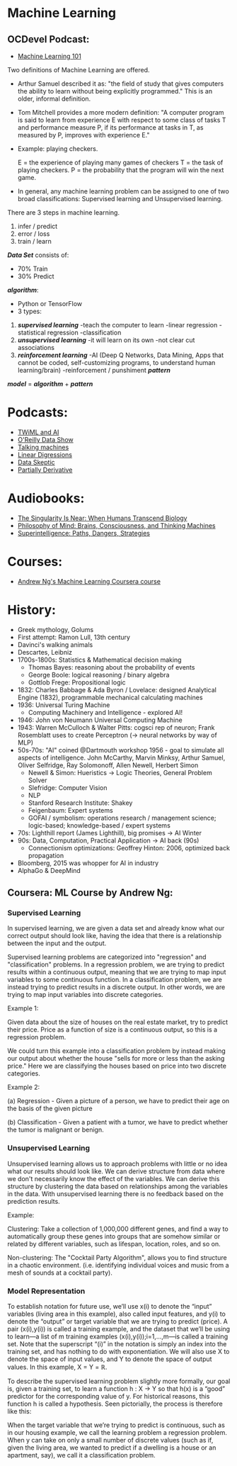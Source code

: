  # Machine Learning

## OCDevel Podcast:
* [Machine Learning 101](http://www.learningmachines101.com/)
 
Two definitions of Machine Learning are offered.  
 * Arthur Samuel described it as: "the field of study that gives computers the ability to learn without being explicitly programmed." This is an older, informal definition.

 * Tom Mitchell provides a more modern definition: "A computer program is said to learn from experience E with respect to some class of tasks T and performance measure P, if its performance at tasks in T, as measured by P, improves with experience E."

* Example: playing checkers.

   E = the experience of playing many games of checkers
   T = the task of playing checkers.
   P = the probability that the program will win the next game.

* In general, any machine learning problem can be assigned to one of two broad classifications:
Supervised learning and Unsupervised learning.
 
There are 3 steps in machine learning.
 1. infer / predict
 2. error / loss
 3. train / learn

***Data Set*** consists of:
* 70% Train
* 30% Predict

***algorithm***:
* Python or TensorFlow
* 3 types:
 1. ***supervised learning***
   -teach the computer to learn
   -linear regression
   -statistical regression
   -classification
 2. ***unsupervised learning***
   -it will learn on its own
   -not clear cut associations
 3. ***reinforcement learning***
   -AI (Deep Q Networks, Data Mining, Apps that cannot be coded, self-customizing programs, to understand human learning/brain)
   -reinforcement / punshiment
***pattern***

***model*** = ***algorithm*** + ***pattern***

# Podcasts:
* [TWiML and AI](https://twimlai.com/)
* [O'Reilly Data Show](https://www.oreilly.com/topics/oreilly-data-show-podcast)
* [Talking machines](http://www.thetalkingmachines.com/)
* [Linear Digressions](http://lineardigressions.com/)
* [Data Skeptic](https://dataskeptic.com/)
* [Partially Derivative](http://partiallyderivative.com/)

# Audiobooks:
* [The Singularity Is Near: When Humans Transcend Biology](https://www.amazon.com/Singularity-Near-Humans-Transcend-Biology/dp/B004ZF18PW/ref=as_li_ss_tl?_encoding=UTF8&me=&linkCode=sl1&tag=ha0d2-20&linkId=9d852e3d5f8b6f2d6cc88127c4c173e3)
* [Philosophy of Mind: Brains, Consciousness, and Thinking Machines](https://www.amazon.com/Philosophy-Mind-Consciousness-Thinking-Machines/dp/B00DTO5LQC/ref=as_li_ss_tl?ie=UTF8&qid=1487117614&sr=8-1&keywords=Philosophy+of+Mind:+Brains,+Consciousness,+and+Thinking+Machines&linkCode=sl1&tag=ha0d2-20&linkId=d7c1b4629401ed22a155817410495b4e)
* [Superintelligence: Paths, Dangers, Strategies](https://www.amazon.com/dp/B00LPMFE9Y/ref=as_li_ss_tl?ie=UTF8&linkCode=sl1&tag=ha0d2-20&linkId=31e656f5a68ca4c9232c3757aaafb79c)

# Courses:
* [Andrew Ng's Machine Learning Coursera course](https://www.coursera.org/learn/machine-learning/lecture/zcAuT/welcome-to-machine-learning)

# History:

* Greek mythology, Golums
* First attempt: Ramon Lull, 13th century
* Davinci's walking animals
* Descartes, Leibniz
* 1700s-1800s: Statistics & Mathematical decision making
  * Thomas Bayes: reasoning about the probability of events
  * George Boole: logical reasoning / binary algebra
  * Gottlob Frege: Propositional logic
* 1832: Charles Babbage & Ada Byron / Lovelace: designed Analytical Engine (1832), programmable mechanical calculating machines
* 1936: Universal Turing Machine
  * Computing Machinery and Intelligence - explored AI!
* 1946: John von Neumann Universal Computing Machine
* 1943: Warren McCulloch & Walter Pitts: cogsci rep of neuron; Frank Rosemblatt uses to create Perceptron (-> neural networks by way of MLP)
* 50s-70s: "AI" coined @Dartmouth workshop 1956 - goal to simulate all aspects of intelligence. John McCarthy, Marvin Minksy, Arthur Samuel, Oliver Selfridge, Ray Solomonoff, Allen Newell, Herbert Simon
  * Newell & Simon: Hueristics -> Logic Theories, General Problem Solver
  * Slefridge: Computer Vision
  * NLP
  * Stanford Research Institute: Shakey
  * Feigenbaum: Expert systems
  * GOFAI / symbolism: operations research / management science; logic-based; knowledge-based / expert systems
* 70s: Lighthill report (James Lighthill), big promises -> AI Winter
* 90s: Data, Computation, Practical Application -> AI back (90s)
  * Connectionism optimizations: Geoffrey Hinton: 2006, optimized back propagation
* Bloomberg, 2015 was whopper for AI in industry
* AlphaGo & DeepMind

 
## Coursera: ML Course by Andrew Ng: 
### Supervised Learning

In supervised learning, we are given a data set and already know what our correct output should look like, having the idea that there is a relationship between the input and the output.

Supervised learning problems are categorized into "regression" and "classification" problems. In a regression problem, we are trying to predict results within a continuous output, meaning that we are trying to map input variables to some continuous function. In a classification problem, we are instead trying to predict results in a discrete output. In other words, we are trying to map input variables into discrete categories.

Example 1:

Given data about the size of houses on the real estate market, try to predict their price. Price as a function of size is a continuous output, so this is a regression problem.

We could turn this example into a classification problem by instead making our output about whether the house "sells for more or less than the asking price." Here we are classifying the houses based on price into two discrete categories.

Example 2:

(a) Regression - Given a picture of a person, we have to predict their age on the basis of the given picture

(b) Classification - Given a patient with a tumor, we have to predict whether the tumor is malignant or benign.
 
### Unsupervised Learning

Unsupervised learning allows us to approach problems with little or no idea what our results should look like. We can derive structure from data where we don't necessarily know the effect of the variables.
We can derive this structure by clustering the data based on relationships among the variables in the data.
With unsupervised learning there is no feedback based on the prediction results.

Example:

Clustering: Take a collection of 1,000,000 different genes, and find a way to automatically group these genes into groups that are somehow similar or related by different variables, such as lifespan, location, roles, and so on.

Non-clustering: The "Cocktail Party Algorithm", allows you to find structure in a chaotic environment. (i.e. identifying individual voices and music from a mesh of sounds at a cocktail party).
 
### Model Representation

To establish notation for future use, we’ll use x(i) to denote the “input” variables (living area in this example), also called input features, and y(i) to denote the “output” or target variable that we are trying to predict (price). A pair (x(i),y(i)) is called a training example, and the dataset that we’ll be using to learn—a list of m training examples (x(i),y(i));i=1,...,m—is called a training set. Note that the superscript “(i)” in the notation is simply an index into the training set, and has nothing to do with exponentiation. We will also use X to denote the space of input values, and Y to denote the space of output values. In this example, X = Y = ℝ.

To describe the supervised learning problem slightly more formally, our goal is, given a training set, to learn a function h : X → Y so that h(x) is a “good” predictor for the corresponding value of y. For historical reasons, this function h is called a hypothesis. Seen pictorially, the process is therefore like this:


When the target variable that we’re trying to predict is continuous, such as in our housing example, we call the learning problem a regression problem. When y can take on only a small number of discrete values (such as if, given the living area, we wanted to predict if a dwelling is a house or an apartment, say), we call it a classification problem.
 
 
 
 
 
 
